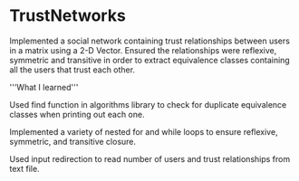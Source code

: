# TrustNetworks
Implemented a social network containing trust relationships between users in a matrix using a 2-D Vector. Ensured the relationships were reflexive, symmetric and transitive in order to extract equivalence classes containing all the users that trust each other.

'''What I learned'''

Used find function in algorithms library to check for duplicate equivalence classes when printing out each one.

Implemented a variety of nested for and while loops to ensure reflexive, symmetric, and transitive closure.

Used input redirection to read number of users and trust relationships from text file.
